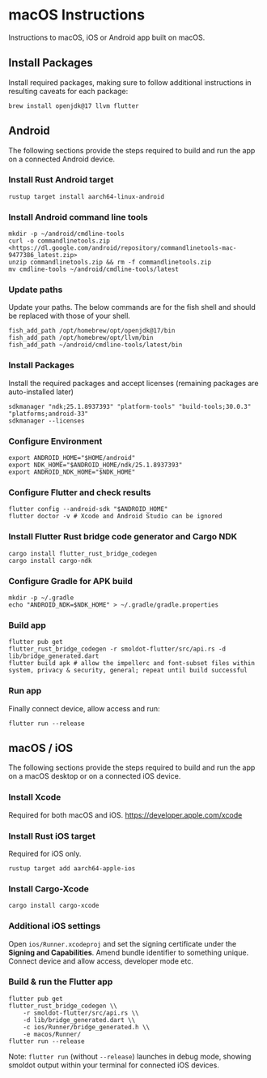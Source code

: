 # macOS Instructions

Instructions to macOS, iOS or Android app built on macOS.

## Install Packages

Install required packages, making sure to follow additional instructions in resulting caveats for each package:

```
brew install openjdk@17 llvm flutter

```

## Android

The following sections provide the steps required to build and run the app on a connected Android device.

### Install Rust Android target

```
rustup target install aarch64-linux-android

```

### Install Android command line tools

```
mkdir -p ~/android/cmdline-tools
curl -o commandlinetools.zip <https://dl.google.com/android/repository/commandlinetools-mac-9477386_latest.zip>
unzip commandlinetools.zip && rm -f commandlinetools.zip
mv cmdline-tools ~/android/cmdline-tools/latest

```

### Update paths

Update your paths. The below commands are for the fish shell and should be replaced with those of your shell.

```
fish_add_path /opt/homebrew/opt/openjdk@17/bin
fish_add_path /opt/homebrew/opt/llvm/bin
fish_add_path ~/android/cmdline-tools/latest/bin

```

### Install Packages

Install the required packages and accept licenses (remaining packages are auto-installed later)

```
sdkmanager "ndk;25.1.8937393" "platform-tools" "build-tools;30.0.3" "platforms;android-33"
sdkmanager --licenses

```

### Configure Environment

```
export ANDROID_HOME="$HOME/android"
export NDK_HOME="$ANDROID_HOME/ndk/25.1.8937393"
export ANDROID_NDK_HOME="$NDK_HOME"

```

### Configure Flutter and check results

```
flutter config --android-sdk "$ANDROID_HOME"
flutter doctor -v # Xcode and Android Studio can be ignored

```

### Install Flutter Rust bridge code generator and Cargo NDK

```
cargo install flutter_rust_bridge_codegen
cargo install cargo-ndk

```

### Configure Gradle for APK build

```
mkdir -p ~/.gradle
echo "ANDROID_NDK=$NDK_HOME" > ~/.gradle/gradle.properties

```

### Build app

```
flutter pub get
flutter_rust_bridge_codegen -r smoldot-flutter/src/api.rs -d lib/bridge_generated.dart
flutter build apk # allow the impellerc and font-subset files within system, privacy & security, general; repeat until build successful

```

### Run app

Finally connect device, allow access and run:

```
flutter run --release

```

## macOS / iOS

The following sections provide the steps required to build and run the app on a macOS desktop or on a connected iOS device.

### Install Xcode

Required for both macOS and iOS.
https://developer.apple.com/xcode

### Install Rust iOS target

Required for iOS only.

```
rustup target add aarch64-apple-ios

```

### Install Cargo-Xcode

```
cargo install cargo-xcode

```

### Additional iOS settings

Open `ios/Runner.xcodeproj` and set the signing certificate under the **Signing and Capabilities**.
Amend bundle identifier to something unique. Connect device and allow access, developer mode etc.

### Build & run the Flutter app

```
flutter pub get
flutter_rust_bridge_codegen \\
    -r smoldot-flutter/src/api.rs \\
    -d lib/bridge_generated.dart \\
    -c ios/Runner/bridge_generated.h \\
    -e macos/Runner/
flutter run --release

```

Note: `flutter run` (without `--release`)  launches in debug mode, showing smoldot output within your terminal for connected iOS devices.